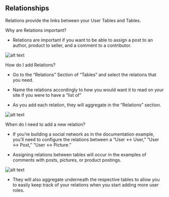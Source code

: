 ## Relationships ##
 
Relations provide the links between your User Tables and Tables. 

Why are Relations important?

- Relations are important if you want to be able to assign a post to an author, product to seller, and a comment to a contributor. 

![alt text](http://appcubator.com/static/img/tutorial/Relations_1.png)

How do I add Relations?

- Go to the “Relations” Section of “Tables” and select the relations that you need.

- Name the relations accordingly to how you would want it to read on your site if you were to have a “list of” 

- As you add each relation, they will aggregate in the “Relations” section.

![alt text](http://appcubator.com/static/img/tutorial/Relations_2.png)

When do I need to add a new relation?

- If you’re building a social network as in the documentation example, you’ll need to configure the relations between a “User <-> User,” “User <-> Post,” “User <-> Picture.” 

- Assigning relations between tables will occur in the examples of comments with posts, pictures, or product postings.

![alt text](http://appcubator.com/static/img/tutorial/Relations_3.png) 

- They will also aggregate underneath the respective tables to allow you to easily keep track of your relations when you start adding more user roles.